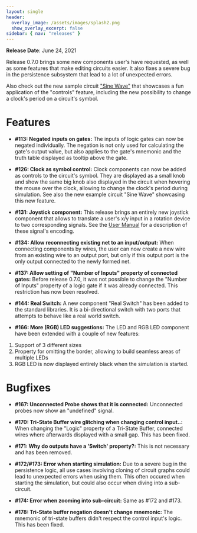 ```yaml
---
layout: single
header:
  overlay_image: /assets/images/splash2.png
  show_overlay_excerpt: false
sidebar: { nav: "releases" }
---
```


**Release Date**: June 24, 2021

Release 0.7.0 brings some new components user's have requested, as well as
some features that make editing circuits easier. It also fixes a severe
bug in the persistence subsystem that lead to a lot of unexpected errors.

Also check out the new sample circuit ["Sine Wave"](/docs/examples/sine-wave/sine-wave)
that showcases a fun application of the "controls" feature, including the new
possibility to change a clock's period on a circuit's symbol.

# Features

* **#113: Negated inputs on gates:** The inputs of logic gates can now be
negated individually. The negation is not only used for calculating the gate's
output value, but also applies to the gate's mnemonic and the truth table
displayed as tooltip above the gate.

* **#126: Clock as symbol control:** Clock components can now be added as
controls to the circuit's symbol. They are displayed as a small knob and show
the same big knob also displayed in the circuit when hovering the mouse over
the clock, allowing to change the clock's period during simulation. See also
the new example circuit "Sine Wave" showcasing this new feature.

* **#131: Joystick component:** This release brings an entirely new
joystick component that allows to translate a user's x/y input in a rotation
device to two corresponding signals. See the [User Manual](/user-manual/english/base-library/joystick.html)
for a description of these signal's encoding.

* **#134: Allow reconnecting existing net to an input/output:** When connecting
components by wires, the user can now create a new wire from an existing wire
to an output port, but only if this output port is the only output connected
to the newly formed net.

* **#137: Allow setting of "Number of Inputs" property of connected gates:** Before
release 0.7.0, it was not possible to change the "Number of Inputs" property of
a logic gate if it was already connected. This restriction has now been resolved.

* **#144: Real Switch:** A new component "Real Switch" has been added to the
standard libraries. It is a bi-directional switch with two ports that attempts
to behave like a real world switch.

* **#166: More (RGB) LED suggestions:** The LED and RGB LED component have been
extended with a couple of new features:
1. Support of 3 different sizes
2. Property for omitting the border, allowing to build seamless areas of multiple LEDs
3. RGB LED is now displayed entirely black when the simulation is started.

# Bugfixes

* **#167: Unconnected Probe shows that it is connected:** Unconnected probes
now show an "undefined" signal.

* **#170: Tri-State Buffer wire glitching when changing control input..:** When
changing the "Logic" property of a Tri-State Buffer, connected wires where
afterwards displayed with a small gap. This has been fixed.

* **#171: Why do outputs have a 'Switch' property?:** This is not necessary
and has been removed.

* **#172/#173: Error when starting simulation:** Due to a severe bug in the persistence
logic, all use cases involving cloning of circuit graphs could lead to unexpected
errors when using them. This often occured when starting the simulation,
but could also occur when diving into a sub-circuit.

* **#174: Error when zooming into sub-circuit:** Same as #172 and #173.

* **#178: Tri-State buffer negation doesn't change mnemonic:** The mnemonic
of tri-state buffers didn't respect the control input's logic. This has been
fixed.
